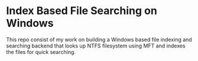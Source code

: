# Index Based File Searching on Windows
This repo consist of my work on building a Windows based file indexing and searching backend that looks up NTFS filesystem using MFT and indexes the files for quick searching.
